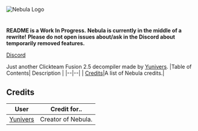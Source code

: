 ![Nebula Logo](https://raw.githubusercontent.com/AITYunivers/NebulaFD/master/.resources/NebulaLogo.png)
# 
**README is a Work In Progress.**
**Nebula is currently in the middle of a rewrite!**
**Please do not open issues about/ask in the Discord about temporarily removed features.**

[Discord](https://discord.gg/aY2WFGPBBB)

Just another Clickteam Fusion 2.5 decompiler made by [Yunivers](https://github.com/AITYunivers).
|Table of Contents| Description |
|--|--|
| [Credits](https://github.com/AITYunivers/Nebula/tree/master#Credits)|A list of Nebula credits.|

## Credits
|User| Credit for..|
|--|--|
| [Yunivers](https://github.com/AITYunivers)| Creator of Nebula. |
